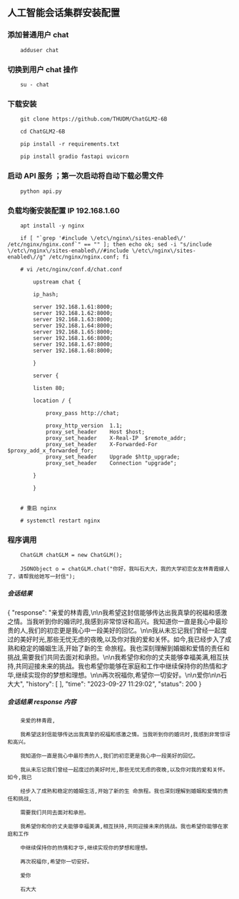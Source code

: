 
## 人工智能会话集群安装配置


### 添加普通用户 chat

		adduser chat

### 切换到用户 chat 操作

		su - chat

### 下载安装

		git clone https://github.com/THUDM/ChatGLM2-6B

		cd ChatGLM2-6B

		pip install -r requirements.txt

		pip install gradio fastapi uvicorn

### 启动 API 服务 ；第一次启动将自动下载必需文件

		python api.py


### 负载均衡安装配置 IP 192.168.1.60

		apt install -y nginx

		if [ "`grep '#include \/etc\/nginx\/sites-enabled\/' /etc/nginx/nginx.conf`" == "" ]; then echo ok; sed -i "s/include \/etc\/nginx\/sites-enabled\//#include \/etc\/nginx\/sites-enabled\//g" /etc/nginx/nginx.conf; fi

		# vi /etc/nginx/conf.d/chat.conf

		    upstream chat {

			ip_hash;

			server 192.168.1.61:8000;
			server 192.168.1.62:8000;
			server 192.168.1.63:8000;
			server 192.168.1.64:8000;
			server 192.168.1.65:8000;
			server 192.168.1.66:8000;
			server 192.168.1.67:8000;
			server 192.168.1.68:8000;

		    }

		    server {

			listen 80;

			location / {

				proxy_pass http://chat;

				proxy_http_version	1.1;
				proxy_set_header	Host $host;
				proxy_set_header	X-Real-IP  $remote_addr;
				proxy_set_header	X-Forwarded-For $proxy_add_x_forwarded_for;
				proxy_set_header	Upgrade $http_upgrade;
				proxy_set_header	Connection "upgrade";

			}

		    }


		# 重启 nginx

		# systemctl restart nginx


### 程序调用

		ChatGLM chatGLM = new ChatGLM();

		JSONObject o = chatGLM.chat("你好，我叫石大大，我的大学初恋女友林青霞嫁人了，请帮我给她写一封信");

##### 会话结果

{
    "response": "亲爱的林青霞,\n\n我希望这封信能够传达出我真挚的祝福和感激之情。当我听到你的婚讯时,我感到非常惊讶和高兴。我知道你一直是我心中最珍贵的人,我们的初恋更是我心中一段美好的回忆。\n\n我从未忘记我们曾经一起度过的美好时光,那些无忧无虑的夜晚,以及你对我的爱和关怀。如今,我已经步入了成熟和稳定的婚姻生活,开始了新的生 命旅程。我也深刻理解到婚姻和爱情的责任和挑战,需要我们共同去面对和承担。\n\n我希望你和你的丈夫能够幸福美满,相互扶持,共同迎接未来的挑战。我也希望你能够在家庭和工作中继续保持你的热情和才华,继续实现你的梦想和理想。\n\n再次祝福你,希望你一切安好。\n\n爱你\n\n石大大",
    "history": [
    ],
    "time": "2023-09-27 11:29:02",
    "status": 200
}

##### 会话结果 response 内容

		亲爱的林青霞,

		我希望这封信能够传达出我真挚的祝福和感激之情。当我听到你的婚讯时,我感到非常惊讶和高兴。

		我知道你一直是我心中最珍贵的人,我们的初恋更是我心中一段美好的回忆。

		我从未忘记我们曾经一起度过的美好时光,那些无忧无虑的夜晚,以及你对我的爱和关怀。如今,我已

		经步入了成熟和稳定的婚姻生活,开始了新的生 命旅程。我也深刻理解到婚姻和爱情的责任和挑战,

		需要我们共同去面对和承担。

		我希望你和你的丈夫能够幸福美满,相互扶持,共同迎接未来的挑战。我也希望你能够在家庭和工作

		中继续保持你的热情和才华,继续实现你的梦想和理想。

		再次祝福你,希望你一切安好。

		爱你

		石大大
